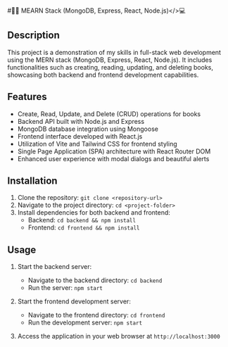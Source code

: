 #👨‍💻 MEARN Stack (MongoDB, Express, React, Node.js)</>💻

## Description

This project is a demonstration of my skills in full-stack web development using the MERN stack (MongoDB, Express, React, Node.js). It includes functionalities such as creating, reading, updating, and deleting books, showcasing both backend and frontend development capabilities.

## Features

- Create, Read, Update, and Delete (CRUD) operations for books
- Backend API built with Node.js and Express
- MongoDB database integration using Mongoose
- Frontend interface developed with React.js
- Utilization of Vite and Tailwind CSS for frontend styling
- Single Page Application (SPA) architecture with React Router DOM
- Enhanced user experience with modal dialogs and beautiful alerts

## Installation

1. Clone the repository: `git clone <repository-url>`
2. Navigate to the project directory: `cd <project-folder>`
3. Install dependencies for both backend and frontend:
   - Backend: `cd backend && npm install`
   - Frontend: `cd frontend && npm install`

## Usage

1. Start the backend server:
   - Navigate to the backend directory: `cd backend`
   - Run the server: `npm start`

2. Start the frontend development server:
   - Navigate to the frontend directory: `cd frontend`
   - Run the development server: `npm start`

3. Access the application in your web browser at `http://localhost:3000`

